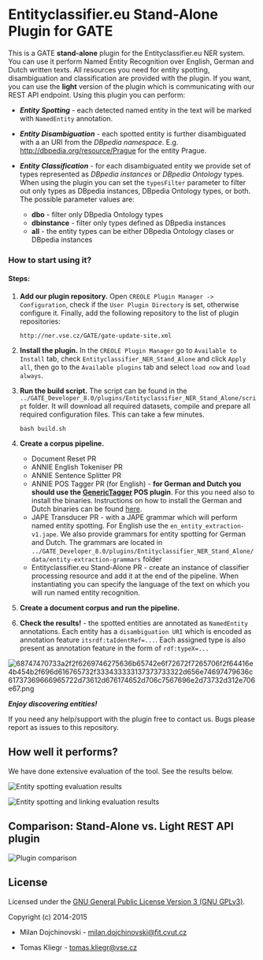 # Entityclassifier.eu Stand-Alone Plugin for GATE #

This is a GATE **stand-alone** plugin for the Entityclassifier.eu NER system. You can use it perform Named Entity Recognition over English, German and Dutch written texts. All resources you need for entity spotting, disambiguation and classification are provided with the plugin. If you want, you can use the **light** version of the plugin which is communicating with our REST API endpoint. Using this plugin you can perform:

* ***Entity Spotting*** - each detected named entity in the text will be marked with ```NamedEntity``` annotation.

* ***Entity Disambiguation*** - each spotted entity is further disambiguated with a an URI from the *DBpedia namespace*. E.g. http://dbpedia.org/resource/Prague for the entity Prague.

* ***Entity Classification*** - for each disambiguated entity we provide set of types represented as *DBpedia instances* or *DBpedia Ontology* types. When using the plugin you can set the ```typesFilter``` parameter to filter out only types as DBpedia instances, DBpedia Ontology types, or both. The possible parameter values are:
    * **dbo** - filter only DBpedia Ontology types
    * **dbinstance** - filter only types defined as DBpedia instances
    * **all** - the entity types can be either DBpedia Ontology clases or DBpedia instances


### How to start using it? ###

#### Steps: ####

1. **Add our plugin repository.** Open ```CREOLE Plugin Manager -> Configuration```, check if the ```User Plugin Directory``` is set, otherwise configure it. Finally, add the following repository to the list of plugin repositories:

    ```
    http://ner.vse.cz/GATE/gate-update-site.xml
    ```

2. **Install the plugin.**  In the ```CREOLE Plugin Manager``` go to ```Available to Install``` tab, check ```Entityclassifier_NER_Stand_Alone``` and click ```Apply all```, then go to the ```Available plugins``` tab and select ```load now``` and ```load always```.

3. **Run the build script.** The script can be found in the ```../GATE_Developer_8.0/plugins/Entityclassifier_NER_Stand_Alone/script``` folder. It will download all required datasets, compile and prepare all required configuration files. This can take a few minutes.

    ```
    bash build.sh
    ```

4. **Create a corpus pipeline.**

    * Document Reset PR
    * ANNIE English Tokeniser PR
    * ANNIE Sentence Splitter PR
    * ANNIE POS Tagger PR (for English) - **for German and Dutch you should use the [GenericTagger](https://gate.ac.uk/sale/tao/splitch23.html#x28-54000023.3) POS plugin**. For this you need also to install the binaries. Instructions on how to install the German and Dutch binaries can be found [here](http://www.cis.uni-muenchen.de/~schmid/tools/TreeTagger/).
    * JAPE Transducer PR - with a JAPE grammar which will perform named entity spotting. For English use the ```en_entity_extraction-v1.jape```. We also provide grammars for entity spotting for German and Dutch. The grammars are located in ```../GATE_Developer_8.0/plugins/Entityclassifier_NER_Stand_Alone/data/entity-extraction-grammars``` folder
    * Entityclassifier.eu Stand-Alone PR - create an instance of classifier processing resource and add it at the end of the pipeline. When instantiating you can specify the language of the text on which you will run named entity recognition.

5. **Create a document corpus and run the pipeline.**

6. **Check the results!** - the spotted entities are annotated as ```NamedEntity``` annotations. Each entity has a ```disambiguation URI``` which is encoded as annotation feature ```itsrdf:taIdentRef=...```. Each assigned type is also present as annotation feature in the form of ```rdf:typeX=...```

![68747470733a2f2f6269746275636b65742e6f72672f7265706f2f64416e4b454b2f696d616765732f333433333137373733322d656e74697479636c61737369666965722d73612d676174652d706c7567696e2d73732d312e706e67.png](https://bitbucket.org/repo/jnRMq7/images/504392779-68747470733a2f2f6269746275636b65742e6f72672f7265706f2f64416e4b454b2f696d616765732f333433333137373733322d656e74697479636c61737369666965722d73612d676174652d706c7567696e2d73732d312e706e67.png)

***Enjoy discovering entities!***



If you need any help/support with the plugin free to contact us. Bugs please report as issues to this repository.

How well it performs?
------
We have done extensive evaluation of the tool. See the results below.

![Entity spotting evaluation results](https://docs.google.com/spreadsheets/d/1Zv9s91FOe84BpOWQMSWH57S7dk3C-l-UO_Wtqq63hEw/pubchart?oid=1365533162&format=image)

![Entity spotting and linking evaluation results](https://docs.google.com/spreadsheets/d/1Zv9s91FOe84BpOWQMSWH57S7dk3C-l-UO_Wtqq63hEw/pubchart?oid=1243738458&format=image)



Comparison: Stand-Alone vs. Light REST API plugin
------

![Plugin comparison](https://docs.google.com/drawings/d/1bdfpW38qSLj806KvDd6eMeq3YBOS4dTMynlQ-_5OLBg/pub?w=554&h=337)

License
------

Licensed under the [GNU General Public License Version 3 (GNU GPLv3)](http://www.gnu.org/licenses/gpl.html).

Copyright (c) 2014-2015

* Milan Dojchinovski - <milan.dojchinovski@fit.cvut.cz>

* Tomas Kliegr - <tomas.kliegr@vse.cz>